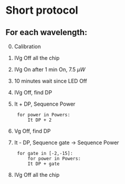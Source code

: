 # Short protocol
## For each wavelength:

0. Calibration
1. IVg Off all the chip  
2. IVg On after 1 min On, 7.5 $\mu W$
3. 10 minutes wait since LED Off
4. IVg Off, find DP 
5. It + DP, Sequence Power

        for power in Powers:
            It DP + 2
6. Vg Off, find DP
7. It - DP, Sequence gate -> Sequence Power

        for gate in [-2,-15]:
            for power in Powers:
            It DP + gate
8. IVg Off all the chip  